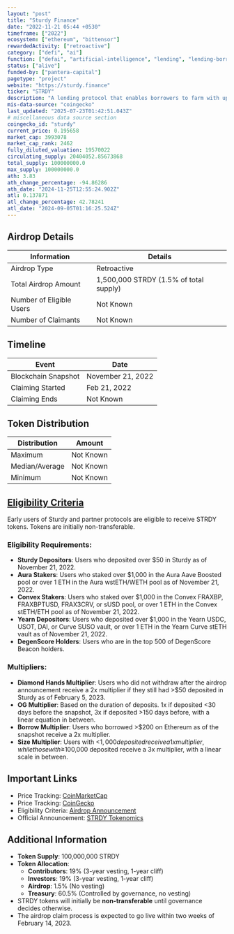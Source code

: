 ```yaml
---
layout: "post"
title: "Sturdy Finance"
date: "2022-11-21 05:44 +0530"
timeframe: ["2022"]
ecosystem: ["ethereum", "bittensor"]
rewardedActivity: ["retroactive"]
category: ["defi", "ai"]
function: ["defai", "artificial-intelligence", "lending", "lending-borrowing-protocols", "risk-management", "decentralized-finance"]
status: ["alive"]
funded-by: ["pantera-capital"]
pagetype: "project"
website: "https://sturdy.finance"
ticker: "STRDY"
description: "A lending protocol that enables borrowers to farm with up to 10x leverage on projects like Convex and Aura, while allowing lenders to earn yield without the associated risks and costs."
mis-data-source: "coingecko"
last_updated: "2025-07-23T01:42:51.043Z"
# miscellaneous data source section
coingecko_id: "sturdy"
current_price: 0.195658
market_cap: 3993078
market_cap_rank: 2462
fully_diluted_valuation: 19570022
circulating_supply: 20404052.85673868
total_supply: 100000000.0
max_supply: 100000000.0
ath: 3.83
ath_change_percentage: -94.86286
ath_date: "2024-11-25T12:55:24.902Z"
atl: 0.137871
atl_change_percentage: 42.78241
atl_date: "2024-09-05T01:16:25.524Z"
---
```


## Airdrop Details

| Information              | Details                                |
| ------------------------ | -------------------------------------- |
| Airdrop Type             | Retroactive                            |
| Total Airdrop Amount     | 1,500,000 STRDY (1.5% of total supply) |
| Number of Eligible Users | Not Known                              |
| Number of Claimants      | Not Known                              |

## Timeline

| Event               | Date              |
| ------------------- | ----------------- |
| Blockchain Snapshot | November 21, 2022 |
| Claiming Started    | Feb 21, 2022      |
| Claiming Ends       | Not Known         |

## Token Distribution

| Distribution   | Amount    |
| -------------- | --------- |
| Maximum        | Not Known |
| Median/Average | Not Known |
| Minimum        | Not Known |

## [Eligibility Criteria](https://airdrop.sturdy.finance/)

Early users of Sturdy and partner protocols are eligible to receive STRDY tokens. Tokens are initially non-transferable.

### Eligibility Requirements:

- **Sturdy Depositors**: Users who deposited over $50 in Sturdy as of November 21, 2022.
- **Aura Stakers**: Users who staked over $1,000 in the Aura Aave Boosted pool or over 1 ETH in the Aura wstETH/WETH pool as of November 21, 2022.
- **Convex Stakers**: Users who staked over $1,000 in the Convex FRAXBP, FRAXBPTUSD, FRAX3CRV, or sUSD pool, or over 1 ETH in the Convex stETH/ETH pool as of November 21, 2022.
- **Yearn Depositors**: Users who deposited over $1,000 in the Yearn USDC, USOT, DAI, or Curve SUSO vault, or over 1 ETH in the Yearn Curve stETH vault as of November 21, 2022.
- **DegenScore Holders**: Users who are in the top 500 of DegenScore Beacon holders.

### Multipliers:

- **Diamond Hands Multiplier**: Users who did not withdraw after the airdrop announcement receive a 2x multiplier if they still had >$50 deposited in Sturdy as of February 5, 2023.
- **OG Multiplier**: Based on the duration of deposits. 1x if deposited <30 days before the snapshot, 3x if deposited >150 days before, with a linear equation in between.
- **Borrow Multiplier**: Users who borrowed >$200 on Ethereum as of the snapshot receive a 2x multiplier.
- **Size Multiplier**: Users with <$1,000 deposited receive a 1x multiplier, while those with ≥$100,000 deposited receive a 3x multiplier, with a linear scale in between.

## Important Links

- Price Tracking: [CoinMarketCap](https://coinmarketcap.com/currencies/sturdy)
- Price Tracking: [CoinGecko](https://www.coingecko.com/en/coins/sturdy)
- Eligibility Criteria: [Airdrop Announcement](https://airdrop.sturdy.finance/)
- Official Announcement: [STRDY Tokenomics](https://sturdyfinance.medium.com/strdy-tokenomics-13d06233cab1)

## Additional Information

- **Token Supply**: 100,000,000 STRDY
- **Token Allocation**:
  - **Contributors**: 19% (3-year vesting, 1-year cliff)
  - **Investors**: 19% (3-year vesting, 1-year cliff)
  - **Airdrop**: 1.5% (No vesting)
  - **Treasury**: 60.5% (Controlled by governance, no vesting)
- STRDY tokens will initially be **non-transferable** until governance decides otherwise.
- The airdrop claim process is expected to go live within two weeks of February 14, 2023.